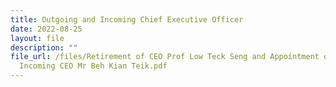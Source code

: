 ```yaml
---
title: Outgoing and Incoming Chief Executive Officer
date: 2022-08-25
layout: file
description: ""
file_url: /files/Retirement of CEO Prof Low Teck Seng and Appointment of
  Incoming CEO Mr Beh Kian Teik.pdf
---
```



